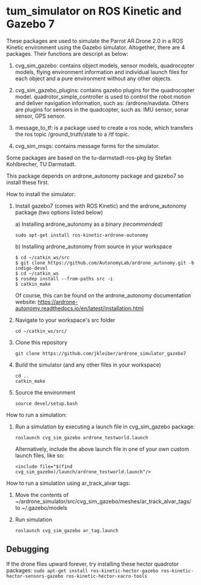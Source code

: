 tum_simulator on ROS Kinetic and Gazebo 7
=============

These packages are used to simulate the Parrot AR.Drone 2.0 in a ROS Kinetic environment using the Gazebo simulator. Altogether, there are 4 packages. Their functions are descript as below:

1. cvg_sim_gazebo: contains object models, sensor models, quadrocopter models, flying environment information and individual launch files for each object and a pure environment without any other objects.

2. cvg_sim_gazebo_plugins: contains gazebo plugins for the quadrocopter model. quadrotor_simple_controller is used to control the robot motion and deliver navigation information, such as: /ardrone/navdata. Others are plugins for sensors in the quadcopter, such as: IMU sensor, sonar sensor, GPS sensor.

3. message_to_tf: is a package used to create a ros node, which transfers the ros topic /ground_truth/state to a /tf topic.

4. cvg_sim_msgs: contains message forms for the simulator.

Some packages are based on the tu-darmstadt-ros-pkg by Stefan Kohlbrecher, TU Darmstadt.

This package depends on ardrone_autonomy package and gazebo7 so install these first.

How to install the simulator:

1. Install gazebo7 (comes with ROS Kinetic) and the ardrone_autonomy package (two options listed below)
    
    a) Installing ardrone_autonomy as a binary *(recommended)*
    ```
    sudo apt-get install ros-kinetic-ardrone-autonomy
    ```
    b) Installing ardrone_autonomy from source in your workspace
    ```
    $ cd ~/catkin_ws/src
    $ git clone https://github.com/AutonomyLab/ardrone_autonomy.git -b indigo-devel
    $ cd ~/catkin_ws
    $ rosdep install --from-paths src -i
    $ catkin_make
    ```
    Of course, this can be found on the ardrone_autonomy documentation website: https://ardrone-autonomy.readthedocs.io/en/latest/installation.html

2. Navigate to your workspace's src folder
    ```
    cd ~/catkin_ws/src/
    ```

3. Clone this repository

    ```
    git clone https://github.com/jkleiber/ardrone_simulator_gazebo7
    ```
4. Build the simulator (and any other files in your workspace)

    ```
    cd ..
    catkin_make
    ```
4. Source the environment

    ```
    source devel/setup.bash
    ```
    
How to run a simulation:

1. Run a simulation by executing a launch file in cvg_sim_gazebo package:

    ```
    roslaunch cvg_sim_gazebo ardrone_testworld.launch
    ```
    
    Alternatively, include the above launch file in one of your own custom launch files, like so:
    ```
    <include file="$(find cvg_sim_gazebo)/launch/ardrone_testworld.launch"/>
    ```

How to run a simulation using ar_track_alvar tags:

1. Move the contents of  ~/ardrone_simulator/src/cvg_sim_gazebo/meshes/ar_track_alvar_tags/ to  ~/.gazebo/models

2. Run simulation

    ```
    roslaunch cvg_sim_gazebo ar_tag.launch
    ```
    
## Debugging
If the drone flies upward forever, try installing these hector quadrotor packages:
    ```
    sudo apt-get install ros-kinetic-hector-gazebo ros-kinetic-hector-sensors-gazebo ros-kinetic-hector-xacro-tools
    ```

